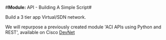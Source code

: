 #**Module:** API - Building A Simple Script#

Build a 3 tier app Virtual/SDN network.

We will repurpose a previously created module 'ACI APIs using Python and REST', available on Cisco [DevNet](https://learninglabs.cisco.com/lab/aci/step/1)